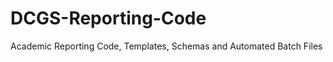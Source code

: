 DCGS-Reporting-Code
===================

Academic Reporting Code, Templates, Schemas and Automated Batch Files
